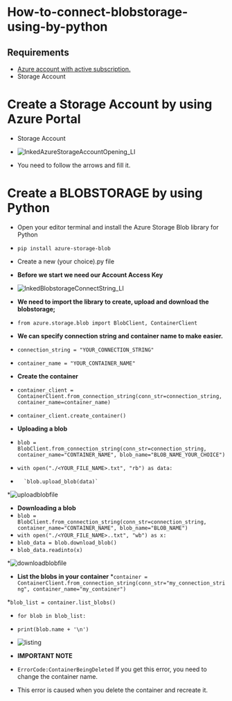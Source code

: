 # How-to-connect-blobstorage-using-by-python

## Requirements ##
  * [Azure account with active subscription.](https://azure.microsoft.com/en-us/free/?ref=microsoft.com&utm_source=microsoft.com&utm_medium=docs&utm_campaign=visualstudio)
  * Storage Account

# Create a Storage Account by using Azure Portal
  * Storage Account
  * ![InkedAzureStorageAccountOpening_LI](https://user-images.githubusercontent.com/81914415/113512383-1454ae80-956d-11eb-8d2c-d56d842a0ec4.jpg)

* You need to follow the arrows and fill it.

# Create a BLOBSTORAGE by using Python #
* Open your editor terminal and install the Azure Storage Blob library for Python
* `pip install azure-storage-blob`
* Create a new (your choice).py file

* **Before we start we need our Account Access Key**
* ![InkedBlobstorageConnectString_LI](https://user-images.githubusercontent.com/81914415/113557499-c55b5780-9606-11eb-817b-f3f2a8a629e7.jpg)

* **We need to import the library to create, upload and download the blobstorage;**
* `from azure.storage.blob import BlobClient, ContainerClient`

* **We can specify connection string and container name to make easier.**
* `connection_string = "YOUR_CONNECTION_STRING"`
* `container_name = "YOUR_CONTAINER_NAME"`

* **Create the container**
* `container_client = ContainerClient.from_connection_string(conn_str=connection_string, container_name=container_name)`
* `container_client.create_container()`

* **Uploading a blob**
* `blob = BlobClient.from_connection_string(conn_str=connection_string, container_name="CONTAINER_NAME", blob_name="BLOB_NAME_YOUR_CHOICE")`
* `with open("./<YOUR_FILE_NAME>.txt", "rb") as data:`
*       `blob.upload_blob(data)`
        
*![uploadblobfile](https://user-images.githubusercontent.com/81914415/113784504-3baea580-973e-11eb-82d5-1fc62f3b60dd.jpg)

             
* **Downloading a blob**
* `blob = BlobClient.from_connection_string(conn_str=connection_string, container_name="CONTAINER_NAME", blob_name="BLOB_NAME")`
* `with open("./<YOUR_FILE_NAME>..txt", "wb") as x:`
* `blob_data = blob.download_blob()`
* `blob_data.readinto(x)`
     
*![downloadblobfile](https://user-images.githubusercontent.com/81914415/113784532-4832fe00-973e-11eb-8dea-01f34722b34c.jpg)

* **List the blobs in your container**
*`container = ContainerClient.from_connection_string(conn_str="my_connection_string", container_name="my_container")`

*`blob_list = container.list_blobs()`
* `for blob in blob_list:`
*    `print(blob.name + '\n')`

* ![listing](https://user-images.githubusercontent.com/81914415/113784937-ddce8d80-973e-11eb-92bb-cdc41b215919.jpg)


* **IMPORTANT NOTE**
* `ErrorCode:ContainerBeingDeleted` If you get this error, you need to change the container name.
* This error is caused when you delete the container and recreate it.
